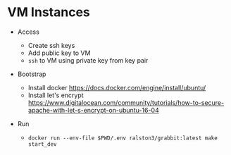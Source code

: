 # VM Instances

- Access
    - Create ssh keys
    - Add public key to VM
    - `ssh` to VM using private key from key pair

- Bootstrap
    - Install docker https://docs.docker.com/engine/install/ubuntu/
    - Install let's encrypt https://www.digitalocean.com/community/tutorials/how-to-secure-apache-with-let-s-encrypt-on-ubuntu-16-04

- Run
    - `docker run --env-file $PWD/.env ralston3/grabbit:latest make start_dev`

